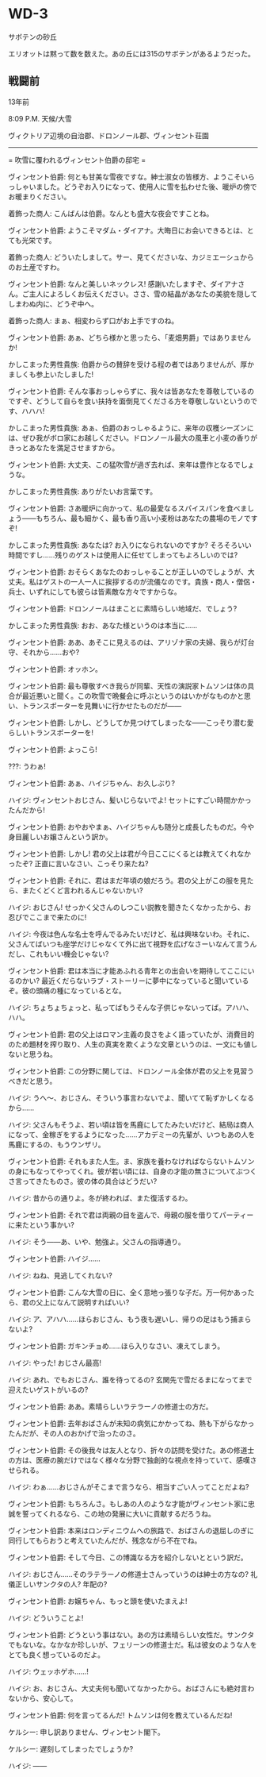 # WD-3

<!-- 仙人掌沙丘 -->
サボテンの砂丘

<!-- 艾利奥特默数了一下，这座山丘共有三百一十五棵仙人掌。 -->
エリオットは黙って数を数えた。あの丘には315のサボテンがあるようだった。

## 戦闘前

<!-- 十三年前 -->
13年前

<!-- 8:09 P.M.  天气/大雪      -->
8:09 P.M. 天候/大雪

<!-- 维多利亚边境自治郡，多伦郡，文森特庄园 -->
<!-- 中国に多伦県なる地名があり、それはドロンノールと音写されるようだ。よってここでもそう訳す -->
ヴィクトリア辺境の自治郡、ドロンノール郡、ヴィンセント荘園

----

<!-- [Background(image="bg_manorgate",screenadapt="coverall")] -->
= 吹雪に覆われるヴィンセント伯爵の邸宅 =


<!-- 文森特伯爵: 	多美妙的风雪夜，先生们女士们，欢迎，欢迎，快请进吧，让佣人们为你掸去风雪，去烤炉边取取暖。 -->
ヴィンセント伯爵:	何とも甘美な雪夜ですな。紳士淑女の皆様方、ようこそいらっしゃいました。どうぞお入りになって、使用人に雪を払わせた後、暖炉の傍でお暖まりください。

<!-- 衣着靓丽的商人: 	伯爵先生，晚上好，真是盛大的晚会。 -->
着飾った商人:	こんばんは伯爵。なんとも盛大な夜会ですことね。

<!-- 文森特伯爵: 	欢迎，欢迎，戴安娜女士，能在新年的前夜见到您，是我的荣幸。 -->
ヴィンセント伯爵:	ようこそマダム・ダイアナ。大晦日にお会いできるとは、とても光栄です。

<!-- 衣着靓丽的商人: 	哪里的话。伯爵先生，您看，这是我从卡西米尔为您带来的礼物。 -->
着飾った商人:	どういたしまして。サー、見てくださいな、カジミエーシュからのお土産ですわ。

<!-- 文森特伯爵: 	多美的吊坠！谢谢您，戴安娜女士，代我向您的丈夫问好，现在，请快去屋里吧，可不能让雪花遮掩了您的美貌。 -->
ヴィンセント伯爵:	なんと美しいネックレス! 感謝いたしますぞ、ダイアナさん。ご主人によろしくお伝えください。ささ、雪の結晶があなたの美貌を隠してしまわぬ内に、どうぞ中へ。

<!-- 衣着靓丽的商人: 	哈，您说话还是这么动听。 -->
着飾った商人:	まぁ、相変わらず口がお上手ですのね。

<!-- 文森特伯爵: 	哦哦，看看谁来了，这不是“麦田男爵”吗！ -->
ヴィンセント伯爵:	あぁ、どちら様かと思ったら、「麦畑男爵」ではありませんか!

<!-- 恭敬的男性贵族: 	我可担不起伯爵的赏识，但我还是厚着脸皮来啦！ -->
かしこまった男性貴族:	伯爵からの賛辞を受ける程の者ではありませんが、厚かましくも参上いたしました!

<!-- 文森特伯爵: 	瞧您说的，我们都发自肺腑地尊敬您呀，谁会不尊敬喂饱自己的人呢，哈哈哈！ -->
ヴィンセント伯爵:	そんな事おっしゃらずに、我々は皆あなたを尊敬しているのですぞ、どうして自らを食い扶持を面倒見てくださる方を尊敬しないというのです、ハハハ!

<!-- 恭敬的男性贵族: 	哎，伯爵说的是，等到来年收成的时候，请赏脸光顾寒舍，多伦郡最大的风车和面粉的香气一定让您流连忘返。 -->
かしこまった男性貴族:	あぁ、伯爵のおっしゃるように、来年の収穫シーズンには、ぜひ我がボロ家にお越しください。ドロンノール最大の風車と小麦の香りがきっとあなたを満足させますから。

<!-- 文森特伯爵: 	没问题，这场风雪过后，来年一定会大丰收的吧。 -->
ヴィンセント伯爵:	大丈夫、この猛吹雪が過ぎ去れば、来年は豊作となるでしょうな。

<!-- 恭敬的男性贵族: 	承您吉言。 -->
かしこまった男性貴族:	ありがたいお言葉です。

<!-- 文森特伯爵: 	快进去烤火吧，晚上有您最爱的香料面包——当然，最细腻、最香甜的小麦粉，都是出自您的农场。 -->
ヴィンセント伯爵:	さあ暖炉に向かって、私の最愛なるスパイスパンを食べましょう――もちろん、最も細かく、最も香り高い小麦粉はあなたの農場のモノですぞ!

<!-- 恭敬的男性贵族: 	那您呢？您不进来吗？时间快到了......剩下的客人，就交给佣人们吧。 -->
かしこまった男性貴族:	あなたは? お入りになられないのですか? そろそろいい時間ですし……残りのゲストは使用人に任せてしまってもよろしいのでは?

<!-- 文森特伯爵: 	也许您说得对，但是没关系，我喜欢亲自迎接我邀请的人，他们都是可爱的人，无论是贵族还是商人，是修士还是士兵。 -->
<!-- 後半、貴族であれ~で繋げるのが王道なんだろうけど、テンポが悪くなるからね -->
ヴィンセント伯爵:	おそらくあなたのおっしゃることが正しいのでしょうが、大丈夫。私はゲストの一人一人に挨拶するのが流儀なのです。貴族・商人・僧侶・兵士、いずれにしても彼らは皆素敵な方々ですからな。

<!-- 文森特伯爵: 	多伦郡真是个好地方，不是吗？ -->
ヴィンセント伯爵:	ドロンノールはまことに素晴らしい地域だ、でしょう?

<!-- 恭敬的男性贵族: 	哦，您真是...... -->
かしこまった男性貴族:	おお、あなた様というのは本当に……

<!-- 文森特伯爵: 	喔，我看看，还有亚利桑那家的夫妇，那位可敬的灯塔守望者，还有......嗯？ -->
ヴィンセント伯爵:	ああ、あそこに見えるのは、アリゾナ家の夫婦、我らが灯台守、それから……おや?

<!-- 文森特伯爵: 	咳哼。 -->
ヴィンセント伯爵:	オッホン。

<!-- 文森特伯爵: 	我听说我最尊敬的同学，那位天生的演说家汤姆森，最近身体抱恙，我不忍心让他冒着风雪赴宴，于是专程派了信使，送去我的祝福—— -->
ヴィンセント伯爵:	最も尊敬すべき我らが同輩、天性の演説家トムソンは体の具合が最近悪いと聞く。この吹雪で晩餐会に呼ぶというのはいかがなものかと思い、トランスポーターを見舞いに行かせたものだが――

<!-- 文森特伯爵: 	不过，我怎么好像在这里——发现了一位偷偷摸摸的可爱信使呢！ -->
ヴィンセント伯爵:	しかし、どうしてか見つけてしまったな――こっそり潜む愛らしいトランスポーターを!

<!-- 文森特伯爵: 	嘿咻！ -->
ヴィンセント伯爵:	よっこら!

<!-- ？？？: 	呀！ -->
???:	うわぁ!

<!-- 文森特伯爵: 	啊哈，小海蒂，我们有多久没见啦？ -->
<!-- 後半、多分Long Time No Seeに英訳される文章だし、お久しぶりでいいだろう -->
ヴィンセント伯爵:	あぁ、ハイジちゃん、お久しぶり?

<!-- 海蒂: 	文森特叔叔，别把我的头发弄乱啦！还有我花了好久才化好的妆！ -->
ハイジ:	ヴィンセントおじさん、髪いじらないでよ! セットにすごい時間かかったんだから!

<!-- 文森特伯爵: 	好，好，哎，小海蒂长大了，都是亭亭玉立的大姑娘了。 -->
<!-- 亭亭玉立: すらりとして美しい(美人) -->
ヴィンセント伯爵:	おやおやまぁ、ハイジちゃんも随分と成長したものだ。今や身目麗しいお嬢さんという訳か。

<!-- 文森特伯爵: 	但是！你的父亲可没有告诉过我你今天会来这里，老实和叔叔说吧，你是不是偷偷来的？ -->
ヴィンセント伯爵:	しかし! 君の父上は君が今日ここにくるとは教えてくれなかったぞ? 正直に言いなさい、こっそり来たね?

<!-- 文森特伯爵: 	还有，你还年轻着呢，这身打扮要是被你父亲看到了，又得唠叨吧？ -->
<!-- 唠叨: ぶつぶつ言う、くどくど言う -->
ヴィンセント伯爵:	それに、君はまだ年頃の娘だろう。君の父上がこの服を見たら、またくどくど言われるんじゃないかい?

<!-- 海蒂: 	叔叔！我就是不想听他唠叨，才偷偷溜过来的嘛！ -->
ハイジ:	おじさん! せっかく父さんのしつこい説教を聞きたくなかったから、お忍びでここまで来たのに!

<!-- 海蒂: 	听说今天叔叔邀请了许多名流雅士，我这不是好奇嘛。再说了，爸总让我开开眼界，不要拘泥在课堂上，这不正是个好机会嘛！ -->
ハイジ:	今夜は色んな名士を呼んでるみたいだけど、私は興味ないわ。それに、父さんてばいつも座学だけじゃなくて外に出て視野を広げなさーいなんて言うんだし、これもいい機会じゃない?

<!-- 文森特伯爵: 	真的不是来看看那些青年才俊，期待一次邂逅的？我可听你父亲说了，你最近沉迷那些庸俗的爱情小说，他为此头疼得很。 -->
ヴィンセント伯爵:	君は本当に才能あふれる青年との出会いを期待してここにいるのかい? 最近くだらないラブ・ストーリーに夢中になっていると聞いているぞ。彼の頭痛の種になっているとな。

<!-- 海蒂: 	怎、怎、怎么会呢，我又不是那么幼稚的小女孩了，啊哈哈，哈哈。 -->
ハイジ:	ちょちょちょっと、私ってばもうそんな子供じゃないってば。アハハ、ハハ。

<!-- 文森特伯爵: 	你父亲说得很好，浪漫主义是好的，但那些带着消费目的来欺瞒生活的真相，用以讨好读者并榨取题材价值的文字，一文不值。 -->
ヴィンセント伯爵:	君の父上はロマン主義の良さをよく語っていたが、消費目的のため題材を搾り取り、人生の真実を欺くような文章というのは、一文にも値しないと思うね。

<!-- 文森特伯爵: 	在这块，整个多伦郡都该向你的父亲学习。 -->
ヴィンセント伯爵:	この分野に関しては、ドロンノール全体が君の父上を見習うべきだと思う。

<!-- 海蒂: 	咳咳，叔叔，别说这些话了，我听着都害臊...... -->
ハイジ:	うへ～、おじさん、そういう事言わないでよ、聞いてて恥ずかしくなるから……

<!-- 海蒂: 	爸爸也真是，年轻时把人都骂了个遍，结果最后自己变成了商人，变成了赚大钱的那个.......学会里的前辈，老是拿他开玩笑，我都烦死了。 -->
ハイジ:	父さんもそうよ、若い頃は皆を馬鹿にしてたみたいだけど、結局は商人になって、金稼ぎをするようになった……アカデミーの先輩が、いつもあの人を馬鹿にするの、もうウンザリ。

<!-- 文森特伯爵: 	那也是受生活所迫。好啦，就当汤姆森为了你们娘俩吧，他年轻那会，可没少找我抱怨他的怀才不遇，最近他身体怎么样？ -->
ヴィンセント伯爵:	それもまた人生。ま、家族を養わなければならないトムソンの身にもなってやってくれ。彼が若い頃には、自身の才能の無さについてぶつくさ言ってきたものさ。彼の体の具合はどうだい?

<!-- 海蒂: 	老毛病啦，等到冬天过去，又能活蹦乱跳啦。 -->
<!-- 老毛病啦? 古い病気って感じだから文脈的には古くからの持病って感じかしらん -->
ハイジ:	昔からの通りよ。冬が終われば、また復活するわ。

<!-- 文森特伯爵: 	所以你趁着父母没空管你，偷拿了你母亲的衣服，来我这儿参加宴会？ -->
ヴィンセント伯爵:	それで君は両親の目を盗んで、母親の服を借りてパーティーに来たという事かい?

<!-- 海蒂: 	没错——啊，不是，是出于学习目的，遵循家父的指导。 -->
ハイジ:	そう――あ、いや、勉強よ。父さんの指導通り。

<!-- 文森特伯爵: 	海蒂...... -->
ヴィンセント伯爵:	ハイジ……

<!-- 海蒂: 	嘿嘿，您就不能当没看见？ -->
ハイジ:	ねね、見逃してくれない?

<!-- 文森特伯爵: 	你这次也太任性了，这大雪天的，万一路上出了什么事，我怎么向你的父亲交代？ -->
ヴィンセント伯爵:	こんな大雪の日に、全く意地っ張りな子だ。万一何かあったら、君の父上になんて説明すればいい?

<!-- 海蒂: 	哈、哈哈......那叔叔您看，反正已经这么晚了，我总不能再找辆车回去吧？ -->
ハイジ:	ア、アハハ……ほらおじさん、もう夜も遅いし、帰りの足はもう捕まらないよ?

<!-- 文森特伯爵: 	你这孩子，快进屋去吧，别冻着了。 -->
ヴィンセント伯爵:	ガキンチョめ……ほら入りなさい、凍えてしまう。

<!-- 海蒂: 	好嘞！叔叔最好了！ -->
ハイジ:	やった! おじさん最高!

<!-- 海蒂: 	欸，不过叔叔，您还在等谁呢？还有什么贵客值得叔叔您守在门口当雪人吗？ -->
ハイジ:	あれ、でもおじさん、誰を待ってるの? 玄関先で雪だるまになってまで迎えたいゲストがいるの?

<!-- 文森特伯爵: 	哦，是一位出色的拉特兰修士。 -->
ヴィンセント伯爵:	ああ。素晴らしいラテラーノの修道士の方だ。

<!-- 文森特伯爵: 	去年你婶婶不知染了什么病，高烧不退，多亏了那位修士，药到病除。 -->
ヴィンセント伯爵:	去年おばさんが未知の病気にかかってね、熱も下がらなかったんだが、その人のおかげで治ったのさ。

<!-- 文森特伯爵: 	之后我们成了朋友，我时常前去拜访，这位修士不仅医术高超，在各行各业都有独到的见解，让人大开眼界。 -->
ヴィンセント伯爵:	その後我々は友人となり、折々の訪問を受けた。あの修道士の方は、医療の腕だけではなく様々な分野で独創的な視点を持っていて、感嘆させられる。

<!-- 海蒂: 	嘿......居然被叔叔这么评价，那一定是个很厉害的人吧？ -->
ハイジ:	わぁ……おじさんがそこまで言うなら、相当すごい人ってことだよね?

<!-- 文森特伯爵: 	那当然，如果这样的人才能够效忠于文森特家族，一定能为本地的建设多出一份力吧。 -->
ヴィンセント伯爵:	もちろんさ。もしあの人のような才能がヴィンセント家に忠誠を誓ってくれるなら、この地の発展に大いに貢献するだろうね。

<!-- 文森特伯爵: 	本来前往伦蒂尼姆的那趟行程，我有意邀请那位修士作为友人与我同行，也好给你婶婶解闷，但不巧，她正好有事外出。 -->
ヴィンセント伯爵:	本来はロンディニウムへの旅路で、おばさんの退屈しのぎに同行してもらおうと考えていたんだが、残念ながら不在でね。

<!-- 文森特伯爵: 	所以今日，我一定要向各位介绍介绍这位有识之士。 -->
ヴィンセント伯爵:	そして今日、この博識なる方を紹介しないとという訳だ。

<!-- 海蒂: 	叔叔......那位拉特兰修士，是位绅士吗？是不是位彬彬有礼的萨科塔呀？年纪大吗？ -->
ハイジ:	おじさん……そのラテラーノの修道士さんっていうのは紳士の方なの? 礼儀正しいサンクタの人? 年配の?

<!-- 文森特伯爵: 	你这丫头，还说自己没动歪脑筋！ -->
ヴィンセント伯爵:	お嬢ちゃん、もっと頭を使いたまえよ!

<!-- 海蒂: 	就问问！ -->
ハイジ:	どういうことよ!

<!-- 文森特伯爵: 	别多想了，那是一位优秀的女性。也不是萨科塔。虽然很少见，但似乎是一位菲林修士。我十分欣赏她这样的人。 -->
ヴィンセント伯爵:	どうという事はない。あの方は素晴らしい女性だ。サンクタでもないな。なかなか珍しいが、フェリーンの修道士だ。私は彼女のような人をとても良く想っているのだよ。

<!-- 海蒂: 	咳咳......！ -->
ハイジ:	ウェッホゲホ……!

<!-- 海蒂: 	叔、叔叔，这话我可没听见，也绝不会告诉婶婶的，您放心吧。 -->
ハイジ:	お、おじさん、大丈夫何も聞いてなかったから。おばさんにも絶対言わないから、安心して。

<!-- 文森特伯爵: 	你瞎想什么呢！真该让汤姆森好好教训教训你！ -->
ヴィンセント伯爵:	何を言ってるんだ! トムソンは何を教えているんだね!

<!-- 凯尔希: 	抱歉，文森特阁下。 -->
ケルシー:	申し訳ありません、ヴィンセント閣下。

<!-- 凯尔希: 	请问我来晚了吗？ -->
ケルシー:	遅刻してしまったでしょうか?

<!-- 海蒂: 	———— -->
ハイジ:	――


